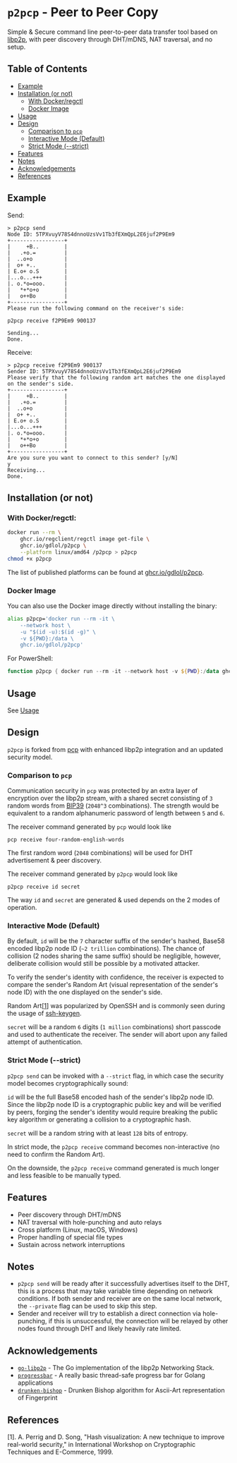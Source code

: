 # `p2pcp` - Peer to Peer Copy

Simple & Secure command line peer-to-peer data transfer tool based on
[libp2p](https://github.com/libp2p/go-libp2p), with peer discovery through DHT/mDNS,
NAT traversal, and no setup.

## Table of Contents

- [Example](#example)
- [Installation (or not)](#installation-or-not)
  - [With Docker/regctl](#with-dockerregctl)
  - [Docker Image](#docker-image)
- [Usage](#usage)
- [Design](#design)
  - [Comparison to `pcp`](#comparison-to-pcp)
  - [Interactive Mode (Default)](#interactive-mode-default)
  - [Strict Mode (--strict)](#strict-mode---strict)
- [Features](#features)
- [Notes](#notes)
- [Acknowledgements](#acknowledgements)
- [References](#references)

## Example

Send:

```
> p2pcp send
Node ID: 5TPXvuyV78S4dnnoUzsVv1Tb3fEXmQpL2E6juf2P9Em9
+-----------------+
|     +B..        |
|   .+o.=         |
|  ..o+o          |
|  o+ +..         |
| E.o+ o.S        |
|...o...+++       |
|. o.*o=ooo.      |
|   *+*o+o        |
|   o++Bo         |
+-----------------+
Please run the following command on the receiver's side:

p2pcp receive f2P9Em9 900137

Sending...
Done.
```

Receive:

```
> p2pcp receive f2P9Em9 900137
Sender ID: 5TPXvuyV78S4dnnoUzsVv1Tb3fEXmQpL2E6juf2P9Em9
Please verify that the following random art matches the one displayed on the sender's side.
+-----------------+
|     +B..        |
|   .+o.=         |
|  ..o+o          |
|  o+ +..         |
| E.o+ o.S        |
|...o...+++       |
|. o.*o=ooo.      |
|   *+*o+o        |
|   o++Bo         |
+-----------------+
Are you sure you want to connect to this sender? [y/N]
y
Receiving...
Done.
```

## Installation (or not)

### With Docker/regctl:

```sh
docker run --rm \
    ghcr.io/regclient/regctl image get-file \
    ghcr.io/gdlol/p2pcp \
    --platform linux/amd64 /p2pcp > p2pcp
chmod +x p2pcp
```

The list of published platforms can be found at [ghcr.io/gdlol/p2pcp](https://ghcr.io/gdlol/p2pcp).

### Docker Image

You can also use the Docker image directly without installing the binary:

```sh
alias p2pcp='docker run --rm -it \
    --network host \
    -u "$(id -u):$(id -g)" \
    -v ${PWD}:/data \
    ghcr.io/gdlol/p2pcp'
```

For PowerShell:

```ps1
function p2pcp { docker run --rm -it --network host -v ${PWD}:/data ghcr.io/gdlol/p2pcp @args }
```

## Usage

See [Usage](docs/Usage.md)

## Design

`p2pcp` is forked from [pcp](https://github.com/dennis-tra/pcp) with enhanced libp2p integration and an
updated security model.

### Comparison to `pcp`

Communication security in `pcp` was protected by an extra layer of encryption over the libp2p
stream, with a shared secret consisting of `3` random words from
[BIP39](https://github.com/bitcoin/bips/blob/master/bip-0039/bip-0039-wordlists.md) (`2048^3` combinations).
The strength would be equivalent to a random alphanumeric password of length between `5` and `6`.

The receiver command generated by `pcp` would look like

```
pcp receive four-random-english-words
```

The first random word (`2048` combinations) will be used for DHT advertisement & peer discovery.

The receiver command generated by `p2pcp` would look like

```
p2pcp receive id secret
```

The way `id` and `secret` are generated & used depends on the 2 modes of operation.

### Interactive Mode (Default)

By default, `id` will be the `7` character suffix of the sender's hashed, Base58 encoded libp2p node ID
(`~2 trillion` combinations). The chance of collision (2 nodes sharing the same suffix) should be negligible,
however, deliberate collision would still be possible by a motivated attacker.

To verify the sender's identity with confidence, the receiver is expected to compare the sender's Random Art
(visual representation of the sender's node ID) with the one displayed on the sender's side.

Random Art[[1](#r1)] was popularized by OpenSSH and is commonly seen during the usage of
[ssh-keygen](https://man.openbsd.org/ssh-keygen#l).

`secret` will be a random `6` digits (`1 million` combinations) short passcode and used to authenticate the receiver.
The sender will abort upon any failed attempt of authentication.

### Strict Mode (--strict)

`p2pcp send` can be invoked with a `--strict` flag, in which case the security model becomes cryptographically sound:

`id` will be the full Base58 encoded hash of the sender's libp2p node ID. Since the libp2p node ID is a
cryptographic public key and will be verified by peers, forging the sender's identity would require
breaking the public key algorithm or generating a collision to a cryptographic hash.

`secret` will be a random string with at least `128` bits of entropy.

In strict mode, the `p2pcp receive` command becomes non-interactive (no need to confirm the Random Art).

On the downside, the `p2pcp receive` command generated is much longer and less feasible to be manually typed.

## Features

- Peer discovery through DHT/mDNS
- NAT traversal with hole-punching and auto relays
- Cross platform (Linux, macOS, Windows)
- Proper handling of special file types
- Sustain across network interruptions

## Notes

- `p2pcp send` will be ready after it successfully advertises itself to the DHT, this is a process that may take
  variable time depending on network conditions. If both sender and receiver are on the same local network,
  the `--private` flag can be used to skip this step.
- Sender and receiver will try to establish a direct connection via hole-punching, if this is unsuccessful,
  the connection will be relayed by other nodes found through DHT and likely heavily rate limited.

## Acknowledgements

- [`go-libp2p`](https://github.com/libp2p/go-libp2p) - The Go implementation of the libp2p Networking Stack.
- [`progressbar`](https://github.com/schollz/progressbar) - A really basic thread-safe progress bar for Golang applications
- [`drunken-bishop`](https://github.com/moul/drunken-bishop) - Drunken Bishop algorithm for Ascii-Art representation of Fingerprint

## References

<!-- spell-checker: ignore Perrig -->

<a id="r1"></a>

[1]. A. Perrig and D. Song, "Hash visualization: A new technique to improve real-world security," in International Workshop on Cryptographic Techniques and E-Commerce, 1999.
